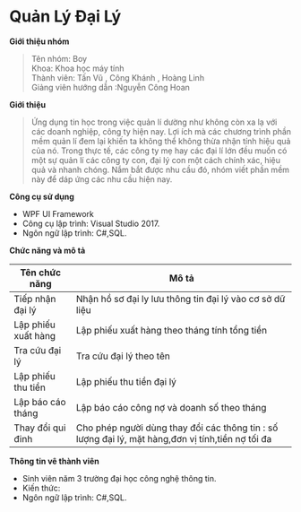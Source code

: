 # Quản Lý Đại Lý

**Giới thiệu nhóm**

   >Tên nhóm: Boy                                                                                                                          
   Khoa: Khoa học máy tính                                                                                                                  
   Thành viên: Tấn Vũ , Công Khánh , Hoàng Linh                                                                                            
   Giảng viên hướng dẫn :Nguyễn Công Hoan                                                                                                 
   
 **Giới thiệu**
 
 >Ứng dụng tin học trong việc quản lí dường như không còn xa lạ với các doanh nghiệp, công ty hiện nay. Lợi ích mà các chương trình phần mềm quản lí đem lại khiến ta không thể không thừa nhận tính hiệu quả của nó. Trong thực tế, các công ty mẹ hay các đại lí lớn đều muốn có một sự quản lí các công ty con, đại lý con một cách chính xác, hiệu quả và nhanh chóng. Nắm bắt được nhu cầu đó, nhóm viết phần mềm này để dáp ứng các nhu cầu hiện nay.

**Công cụ sử dụng**

- WPF UI Framework
  <ul>
  </ul>
- Công cụ lập trình: Visual Studio 2017.
  <ul>
  </ul>
 - Ngôn ngữ lập trình: C#,SQL.
  <ul>
  </ul>

**Chức năng và mô tả**


|**Tên chức năng**         |                                        **Mô tả**                                 |
|--------------------------|----------------------------------------------------------------------------------|
|Tiếp nhận đại lý| Nhận hồ sơ đại ly lưu thông tin đại lý vào cơ sở dữ liệu|
|Lập phiếu xuất hàng| Lập phiếu xuất hàng theo tháng tính tổng tiền |
|Tra cứu đại lý | Tra cứu đại lý theo tên |
|Lập phiếu thu tiền| Lập phiếu thu tiền đại lý|
|Lập báo cáo tháng| Lập báo cáo công nợ và doanh số theo tháng|
|Thay đổi qui đinh| Cho phép người dùng thay đổi các thông tin : số lượng đại lý, mặt hàng,đơn vị tính,tiền nợ tối đa|

**Thông tin vê thành viên**
- Sinh viên năm 3 trường đại học công nghệ thông tin.
  <ul>
  </ul>
- Kiến thức:
  <ul>
  </ul>
 - Ngôn ngữ lập trình: C#,SQL.
  <ul>
  </ul>
 
